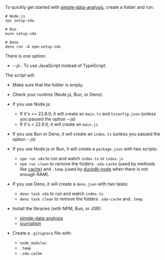 To quickly get started with
[simple-data-analysis](https://github.com/nshiab/simple-data-analysis), create a
folder and run:

```
# Node.js
npx setup-sda

# Bun
bunx setup-sda

# Deno
deno run -A npm:setup-sda
```

There is one option:

- _--js_ : To use JavaScript instead of TypeScript.

The script will:

- Make sure that the folder is empty.

- Check your runtime (Node.js, Bun, or Deno).

- If you use Node.js:

  - If it's >= 22.6.0, it will create an `main.ts` and `tsconfig.json` (unless
    you passed the option _--js_)
  - If it's < 22.6.0, it will create an `main.js`

- If you use Bun or Deno, it will create an `index.ts` (unless you passed the
  option _--js_)

- If you use Node.js or Bun, it will create a `package.json` with two scripts:

  - `npm run sda` to run and watch `index.ts` or `index.js`
  - `npm run clean` to remove the folders `.sda-cache` (used by methods like
    [cache](https://nshiab.github.io/simple-data-analysis/classes/SimpleTable.html#cache))
    and `.temp` (used by [duckdb-node](https://github.com/duckdb/duckdb-node)
    when there is not enough RAM).

- If you use Deno, it will create a `deno.json` with two tasks:

  - `deno task sda` to run and watch `index.ts`
  - `deno task clean` to remove the folders `.sda-cache` and `.temp`

- Install the libraries (with NPM, Bun, or JSR):

  - [simple-data-analysis](https://github.com/nshiab/simple-data-analysis)
  - [journalism](https://github.com/nshiab/journalism)

- Create a `.gitignore` file with:
  - `node_modules`
  - `.temp`
  - `.sda-cache`

